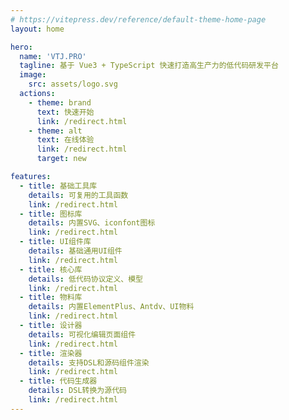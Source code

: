 ```yaml
---
# https://vitepress.dev/reference/default-theme-home-page
layout: home

hero:
  name: 'VTJ.PRO'
  tagline: 基于 Vue3 + TypeScript 快速打造高生产力的低代码研发平台
  image:
    src: assets/logo.svg
  actions:
    - theme: brand
      text: 快速开始
      link: /redirect.html
    - theme: alt
      text: 在线体验
      link: /redirect.html
      target: new

features:
  - title: 基础工具库
    details: 可复用的工具函数
    link: /redirect.html
  - title: 图标库
    details: 内置SVG、iconfont图标
    link: /redirect.html
  - title: UI组件库
    details: 基础通用UI组件
    link: /redirect.html
  - title: 核心库
    details: 低代码协议定义、模型
    link: /redirect.html
  - title: 物料库
    details: 内置ElementPlus、Antdv、UI物料
    link: /redirect.html
  - title: 设计器
    details: 可视化编辑页面组件
    link: /redirect.html
  - title: 渲染器
    details: 支持DSL和源码组件渲染
    link: /redirect.html
  - title: 代码生成器
    details: DSL转换为源代码
    link: /redirect.html
---
```

